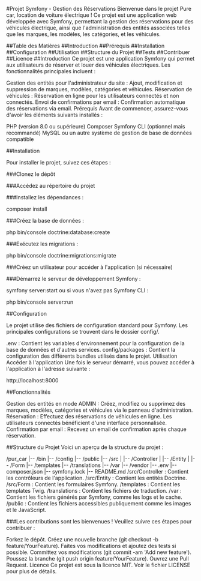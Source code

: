 #Projet Symfony - Gestion des Réservations
Bienvenue dans le projet Pure car, location de voiture électrique ! Ce projet est une application web développée avec Symfony, permettant la gestion des réservations pour des véhicules électrique, ainsi que l'administration des entités associées telles que les marques, les modèles, les catégories, et les véhicules.

##Table des Matières
##Introduction
##Prérequis
##Installation
##Configuration
##Utilisation
##Structure du Projet
##Tests
##Contribuer
##Licence
##Introduction
Ce projet est une application Symfony qui permet aux utilisateurs de réserver et louer des véhicules électriques. Les fonctionnalités principales incluent :

Gestion des entités pour l'administrateur du site : Ajout, modification et suppression de marques, modèles, catégories et véhicules.
Réservation de véhicules : Réservation en ligne pour les utilisateurs connectés et non connectés.
Envoi de confirmations par email : Confirmation automatique des réservations via email.
Prérequis
Avant de commencer, assurez-vous d'avoir les éléments suivants installés :

PHP (version 8.0 ou supérieure)
Composer
Symfony CLI (optionnel mais recommandé)
MySQL ou un autre système de gestion de base de données compatible

##Installation

Pour installer le projet, suivez ces étapes :

###Clonez le dépôt 

###Accédez au répertoire du projet 

###Installez les dépendances :

composer install

###Créez la base de données :

php bin/console doctrine:database:create

###Exécutez les migrations :

php bin/console doctrine:migrations:migrate

###Créez un utilisateur pour accéder à l'application (si nécessaire) 

###Démarrez le serveur de développement Symfony :

symfony server:start
ou si vous n'avez pas Symfony CLI :

php bin/console server:run

##Configuration

Le projet utilise des fichiers de configuration standard pour Symfony. Les principales configurations se trouvent dans le dossier config/.

.env : Contient les variables d'environnement pour la configuration de la base de données et d'autres services.
config/packages : Contient la configuration des différents bundles utilisés dans le projet.
Utilisation
Accéder à l'application
Une fois le serveur démarré, vous pouvez accéder à l'application à l'adresse suivante :

http://localhost:8000

##Fonctionnalités

Gestion des entités en mode ADMIN : Créez, modifiez ou supprimez des marques, modèles, catégories et véhicules via le panneau d'administration.
Réservation : Effectuez des réservations de véhicules en ligne. Les utilisateurs connectés bénéficient d'une interface personnalisée.
Confirmation par email : Recevez un email de confirmation après chaque réservation.

##Structure du Projet
Voici un aperçu de la structure du projet :

/pur_car
|-- /bin
|-- /config
|-- /public
|-- /src
|   |-- /Controller
|   |-- /Entity
|   |-- /Form
|-- /templates
|-- /translations
|-- /var
|-- /vendor
|-- .env
|-- composer.json
|-- symfony.lock
|-- README.md
/src/Controller : Contient les contrôleurs de l'application.
/src/Entity : Contient les entités Doctrine.
/src/Form : Contient les formulaires Symfony.
/templates : Contient les templates Twig.
/translations : Contient les fichiers de traduction.
/var : Contient les fichiers générés par Symfony, comme les logs et le cache.
/public : Contient les fichiers accessibles publiquement comme les images et le JavaScript.

###Les contributions sont les bienvenues ! Veuillez suivre ces étapes pour contribuer :

Forkez le dépôt.
Créez une nouvelle branche (git checkout -b feature/YourFeature).
Faites vos modifications et ajoutez des tests si possible.
Committez vos modifications (git commit -am 'Add new feature').
Poussez la branche (git push origin feature/YourFeature).
Ouvrez une Pull Request.
Licence
Ce projet est sous la licence MIT. Voir le fichier LICENSE pour plus de détails.

